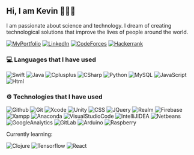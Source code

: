 ## Hi, I am Kevin 👨🏻‍💻
I am passionate about science and technology. I dream of creating technological solutions that improve the lives of people around the world.

[![MyPortfolio](https://img.shields.io/badge/-My%20Wep%20Page-5f27cd?style=for-the-badge&logo=atom&logoColor=white)](https://kevintmtz.github.io/)
[![LinkedIn](https://img.shields.io/badge/-LinkedIn-0077B5?style=for-the-badge&logo=linkedin&logoColor=white)](https://www.linkedin.com/in/kevintorresmtz)
[![CodeForces](https://img.shields.io/badge/-Code%20Forces-ff6b6b?style=for-the-badge&logo=codeforces&logoColor=white)](https://codeforces.com/profile/KevinTMtz)
[![Hackerrank](https://img.shields.io/badge/-Hacker%20Rank-2EC866?style=for-the-badge&logo=hackerrank&logoColor=white)](https://www.hackerrank.com/KevinTMtz)

### **💻 Languages that I have used**
![Swift](https://img.shields.io/badge/-Swift-black?style=flat-square&logo=swift)
![Java](https://img.shields.io/badge/-Java-black?style=flat-square&logo=java)
![Cplusplus](https://img.shields.io/badge/-C++-black?style=flat-square&logo=C%2B%2B)
![CSharp](https://img.shields.io/badge/-C%20Sharp-black?style=flat-square&logo=c%20sharp)
![Python](https://img.shields.io/badge/-Python-black?style=flat-square&logo=python)
![MySQL](https://img.shields.io/badge/-MySQL-black?style=flat-square&logo=mysql)
![JavaScript](https://img.shields.io/badge/-JavaScript-black?style=flat-square&logo=javascript)
![Html](https://img.shields.io/badge/-HTML5-black?style=flat-square&logo=html5)

### **⚙️ Technologies that I have used**
![Github](https://img.shields.io/badge/-GitHub-black?style=flat-square&logo=github)
![Git](https://img.shields.io/badge/-Git-black?style=flat-square&logo=git)
![Xcode](https://img.shields.io/badge/-Xcode-black?style=flat-square&logo=xcode)
![Unity](https://img.shields.io/badge/-Unity-black?style=flat-square&logo=unity)
![CSS](https://img.shields.io/badge/-CSS-black?style=flat-square&logo=css3)
![JQuery](https://img.shields.io/badge/-JQuery-black?style=flat-square&logo=jquery)
![Realm](https://img.shields.io/badge/-Realm-black?style=flat-square&logo=realm)
![Firebase](https://img.shields.io/badge/-Firebase-black?style=flat-square&logo=firebase)
![Xampp](https://img.shields.io/badge/-Xampp-black?style=flat-square&logo=xampp)
![Anaconda](https://img.shields.io/badge/-Anaconda-black?style=flat-square&logo=anaconda)
![VisualStudioCode](https://img.shields.io/badge/-Visual%20Studio%20Code-black?style=flat-square&logo=visual-studio-code)
![IntelliJIDEA](https://img.shields.io/badge/-IntelliJ%20IDEA-black?style=flat-square&logo=intellij-idea)
![Netbeans](https://img.shields.io/badge/-Netbeans-black?style=flat-square&logo=apache-netbeans-ide)
![GoogleAnalytics](https://img.shields.io/badge/-Google%20Analytics-black?style=flat-square&logo=google-analytics)
![GitLab](https://img.shields.io/badge/-GitLab-black?style=flat-square&logo=gitlab)
![Arduino](https://img.shields.io/badge/-Arduino-black?style=flat-square&logo=arduino)
![Raspberry](https://img.shields.io/badge/-Raspberry-black?style=flat-square&logo=raspberry-pi)

Currently learning:

![Clojure](https://img.shields.io/badge/-Clojure-black?style=flat-square&logo=clojure)
![Tensorflow](https://img.shields.io/badge/-Tensorflow-black?style=flat-square&logo=Tensorflow)
![React](https://img.shields.io/badge/-React-black?style=flat-square&logo=react)

<!-- ___

[![Top Langs](https://github-readme-stats.vercel.app/api/top-langs/?username=KevinTMtz&layout=compact&hide=html)](https://github.com/anuraghazra/github-readme-stats)
![Anurag's github stats](https://github-readme-stats.vercel.app/api?username=KevinTMtz&show_icons=true&theme=black) -->
